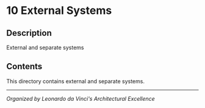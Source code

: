 # 10 External Systems

## Description
External and separate systems

## Contents
This directory contains external and separate systems.

---
*Organized by Leonardo da Vinci's Architectural Excellence*
